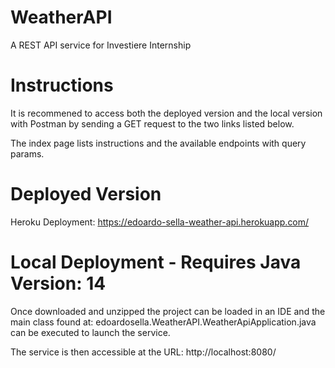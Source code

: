 # WeatherAPI
A REST API service for Investiere Internship

# Instructions

It is recommened to access both the deployed version and the local version with Postman by sending a GET request to the two links listed below.

The index page lists instructions and the available endpoints with query params.

# Deployed Version

Heroku Deployment: https://edoardo-sella-weather-api.herokuapp.com/

# Local Deployment - Requires Java Version: 14

Once downloaded and unzipped the project can be loaded in an IDE and the main class found at: edoardosella.WeatherAPI.WeatherApiApplication.java can be executed to launch the service.

The service is then accessible at the URL: http://localhost:8080/
